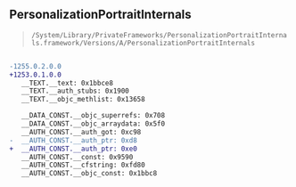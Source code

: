 ## PersonalizationPortraitInternals

> `/System/Library/PrivateFrameworks/PersonalizationPortraitInternals.framework/Versions/A/PersonalizationPortraitInternals`

```diff

-1255.0.2.0.0
+1253.0.1.0.0
   __TEXT.__text: 0x1bbce8
   __TEXT.__auth_stubs: 0x1900
   __TEXT.__objc_methlist: 0x13658

   __DATA_CONST.__objc_superrefs: 0x708
   __DATA_CONST.__objc_arraydata: 0x5f0
   __AUTH_CONST.__auth_got: 0xc98
-  __AUTH_CONST.__auth_ptr: 0xd8
+  __AUTH_CONST.__auth_ptr: 0xe0
   __AUTH_CONST.__const: 0x9590
   __AUTH_CONST.__cfstring: 0xfd80
   __AUTH_CONST.__objc_const: 0x1bbc8

```
